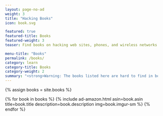 ```yaml
---
layout: page-no-ad
weight: 3
title: "Hacking Books"
icon: book.svg

featured: true
featured-title: Books
featured-weight: 3
teaser: Find books on hacking web sites, phones, and wireless networks.

menu-title: "Books"
permalink: /books/
category: learn
category-title: Books
category-weight: 2
summary: "<strong>Warning: The books listed here are hard to find in bookstores because of the methods and techniques they cover.</strong> I have read these books to grow my skills and I recommend that you read them as well. Each book talks about a different way of hacking the servers, networks, or computers of your victims."
---
```

{% assign books = site.books %}
<div class="books">
{% for book in books %}
  {% include ad-amazon.html asin=book.asin title=book.title description=book.description img=book.imgur-sm %}
{% endfor %}
